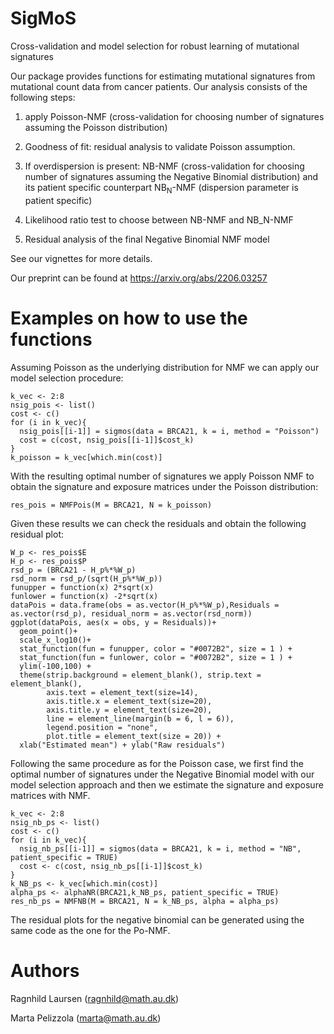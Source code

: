 # SigMoS
Cross-validation and model selection for robust learning of mutational signatures

Our package provides functions for estimating mutational signatures from mutational count data from cancer patients. 
Our analysis consists of the following steps:

1. apply Poisson-NMF (cross-validation for choosing number of signatures assuming the Poisson distribution)

2. Goodness of fit: residual analysis to validate Poisson assumption.

3. If overdispersion is present: NB-NMF (cross-validation for choosing number of signatures assuming the Negative Binomial distribution) and its patient specific counterpart NB$_\text{N}$-NMF (dispersion parameter is patient specific)

4. Likelihood ratio test to choose between NB-NMF and NB_N-NMF

5. Residual analysis of the final Negative Binomial NMF model

See our vignettes for more details.

Our preprint can be found at https://arxiv.org/abs/2206.03257

# Examples on how to use the functions 

Assuming Poisson as the underlying distribution for NMF we can apply our model selection procedure:

```{r poisson}
k_vec <- 2:8
nsig_pois <- list()
cost <- c()
for (i in k_vec){
  nsig_pois[[i-1]] = sigmos(data = BRCA21, k = i, method = "Poisson")
  cost = c(cost, nsig_pois[[i-1]]$cost_k)
}
k_poisson = k_vec[which.min(cost)]
```

With the resulting optimal number of signatures we apply Poisson NMF to obtain the signature and exposure matrices under the Poisson distribution:

```{r poissonNMF}
res_pois = NMFPois(M = BRCA21, N = k_poisson)
```

Given these results we can check the residuals and obtain the following residual plot:

```{r poissonRSD, warning = FALSE}
W_p <- res_pois$E
H_p <- res_pois$P
rsd_p = (BRCA21 - H_p%*%W_p)
rsd_norm = rsd_p/(sqrt(H_p%*%W_p))
funupper = function(x) 2*sqrt(x)
funlower = function(x) -2*sqrt(x)
dataPois = data.frame(obs = as.vector(H_p%*%W_p),Residuals = as.vector(rsd_p), residual_norm = as.vector(rsd_norm))
ggplot(dataPois, aes(x = obs, y = Residuals))+
  geom_point()+
  scale_x_log10()+
  stat_function(fun = funupper, color = "#0072B2", size = 1 ) + 
  stat_function(fun = funlower, color = "#0072B2", size = 1 ) +
  ylim(-100,100) + 
  theme(strip.background = element_blank(), strip.text = element_blank(),
        axis.text = element_text(size=14),
        axis.title.x = element_text(size=20),
        axis.title.y = element_text(size=20),
        line = element_line(margin(b = 6, l = 6)), 
        legend.position = "none", 
        plot.title = element_text(size = 20)) +
  xlab("Estimated mean") + ylab("Raw residuals")
```

Following the same procedure as for the Poisson case, we first find the optimal number of signatures under the Negative Binomial model with our model selection approach and then we estimate the signature and exposure matrices with NMF.


```{r NBpatientspecific, warning = FALSE}
k_vec <- 2:8
nsig_nb_ps <- list()
cost <- c()
for (i in k_vec){
  nsig_nb_ps[[i-1]] = sigmos(data = BRCA21, k = i, method = "NB", patient_specific = TRUE)
  cost <- c(cost, nsig_nb_ps[[i-1]]$cost_k)
}
k_NB_ps <- k_vec[which.min(cost)]
alpha_ps <- alphaNR(BRCA21,k_NB_ps, patient_specific = TRUE)
res_nb_ps = NMFNB(M = BRCA21, N = k_NB_ps, alpha = alpha_ps)
```
The residual plots for the negative binomial can be generated using the same code as the one for the Po-NMF.


# Authors
Ragnhild Laursen (ragnhild@math.au.dk)

Marta Pelizzola (marta@math.au.dk)

